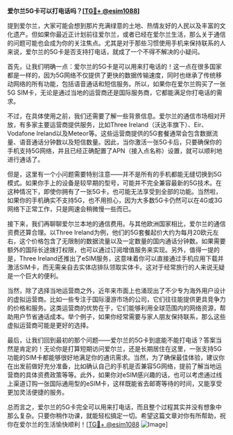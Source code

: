 **爱尔兰5G卡可以打电话吗？[[TG💪+ @esim1088](https://t.me/s/esim1088)]**

提到爱尔兰，大家可能会想到那片充满绿意的土地、热情友好的人民以及丰富的文化遗产。但如果你最近正计划前往爱尔兰，或者已经在爱尔兰生活，那么关于通信的问题可能也会成为你的关注焦点。尤其是对于那些习惯使用手机来保持联系的人来说，爱尔兰的5G卡是否支持打电话，就成了一个不得不解决的小疑问。

首先，让我们明确一点：爱尔兰的5G卡是可以用来打电话的！这一点在很多国家都是一样的，因为5G网络不仅提供了更快的数据传输速度，同时也继承了传统移动网络的所有功能，包括语音通话和短信服务。所以，如果你在爱尔兰购买了一张5G SIM卡，无论是通过当地的运营商还是国际服务商，它都能满足你打电话的需求。

不过，在具体使用之前，我们还需要了解一些背景信息。爱尔兰的通信市场相对开放，有多家主要运营商提供服务，比如Three Ireland（沃达丰旗下）、Eir、Vodafone Ireland以及Meteor等。这些运营商提供的5G套餐通常会包含数据流量、语音通话分钟数以及短信数量。因此，当你激活一张5G卡后，只要确保你的手机支持5G网络，并且已经正确配置了APN（接入点名称）设置，就可以顺利地进行通话了。

但是，这里有一个小问题需要特别注意——并不是所有的手机都能无缝切换到5G模式。如果你手上的设备是较早期的型号，可能并不完全兼容最新的5G技术。在这种情况下，即使你拥有了一张5G卡，也可能无法享受到全部的功能。当然啦，如果你的手机确实不支持5G，也不用担心，因为大多数5G卡仍然可以在4G或3G网络下正常工作，只是网速会稍微慢一些而已。

接下来，我们再聊聊爱尔兰本地的通信费用。与其他欧洲国家相比，爱尔兰的通信资费还算合理。以Three Ireland为例，他们的5G套餐起价大约为每月20欧元左右，这个价格包含了无限制的数据流量以及一定数量的国内通话分钟数。如果需要额外的国际长途拨打权限，也可以通过订阅增值服务来实现。另外，值得一提的是，Three Ireland还推出了eSIM服务，这意味着你可以直接通过手机应用下载并激活SIM卡，而无需亲自去实体店排队领取实体卡。这对于经常旅行的人来说无疑是一个巨大的便利。

当然，除了选择当地运营商之外，近年来市面上也涌现出了不少专为海外用户设计的虚拟运营商。比如一些专注于国际漫游市场的公司，它们往往能提供更具竞争力的价格和服务。这类运营商的优势在于，它们能够利用全球范围内的网络资源，帮助用户节省通话成本。举个例子，如果你经常需要与家人朋友保持联系，那么这些虚拟运营商可能是更好的选择。

最后，让我们回到最初的那个问题——爱尔兰的5G卡到底能不能打电话？答案当然是肯定的！无论你是打算短期访问爱尔兰，还是长期居住在这里，一张支持5G功能的SIM卡都能够很好地满足你的通讯需求。当然，为了确保最佳体验，建议你在出发前做好充分准备，比如确认自己的手机是否兼容5G网络，提前了解当地运营商的具体资费政策等等。此外，如果你对eSIM感兴趣的话，也可以考虑通过线上渠道订购一张国际通用型的eSIM卡，这样既能省去邮寄等待的时间，又能享受更加灵活便捷的服务。

总而言之，爱尔兰的5G卡完全可以用来打电话，而且整个过程其实并没有想象中那么复杂。只要你稍作功课，就能轻松搞定一切。希望这篇文章对你有所帮助，祝你在爱尔兰的生活愉快顺利！[[TG💪+ @esim1088](https://t.me/s/esim1088) ![Image](https://i.postimg.cc/4NQfJmqS/Snipaste-2025-05-13-00-14-12.png)]